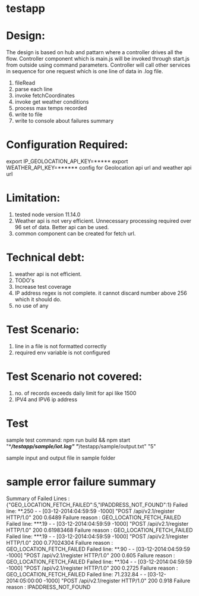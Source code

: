 # testapp

# Design:
The design is based on hub and pattarn where a controller drives all the flow.
Controller component which is main.js will be invoked through start.js from outside using command parameters. Controller will call other services in sequence for one request which is one line of data in .log file.
1. fileRead 
2. parse each line
3. invoke fetchCoordinates
4. invoke get weather conditions
5. process max temps recorded
6. write to file
7. write to console about failures summary

# Configuration Required:
export IP_GEOLOCATION_API_KEY=*****
export WEATHER_API_KEY=******
config for Geolocation api url and weather api url

# Limitation:
1. tested node version 11.14.0
2. Weather api is not very efficient. Unnecessary processing required over 96 set of data. Better api can be used.
3. common component can be created for fetch url. 

# Technical debt:
1. weather api is not efficient.
2. TODO's
3. Increase test coverage
4. IP address regex is not complete. it cannot discard number above 256 which it should do.
5. no use of any

# Test Scenario:
1. line in a file is not formatted correctly
2. required env variable is not configured

# Test Scenario not covered:
1. no. of records exceeds daily limit for api like 1500
2. IPV4 and IPV6 ip address

# Test
sample test command:
 npm run build && npm start "******/testapp/sample/iot.log" "*****/testapp/sample/output.txt" "5"

 sample input and output file in sample folder

 # sample error failure summary
Summary of Failed Lines :
  {"GEO_LOCATION_FETCH_FAILED":5,"IPADDRESS_NOT_FOUND":1} 
Failed line: **.250 - - [03-12-2014:04:59:59 -1000] "POST /api/v2.1/register HTTP/1.0" 200 0.6489
    Failure reason : GEO_LOCATION_FETCH_FAILED 
Failed line: ***.19 - - [03-12-2014:04:59:59 -1000] "POST /api/v2.1/register HTTP/1.0" 200 0.61983468
    Failure reason : GEO_LOCATION_FETCH_FAILED 
Failed line: ***.19 - - [03-12-2014:04:59:59 -1000] "POST /api/v2.1/register HTTP/1.0" 200 0.77024304
    Failure reason : GEO_LOCATION_FETCH_FAILED 
Failed line: **.90 - - [03-12-2014:04:59:59 -1000] "POST /api/v2.1/register HTTP/1.0" 200 0.605
    Failure reason : GEO_LOCATION_FETCH_FAILED 
Failed line: **.104 - - [03-12-2014:04:59:59 -1000] "POST /api/v2.1/register HTTP/1.0" 200 0.2725
    Failure reason : GEO_LOCATION_FETCH_FAILED 
Failed line: 71.232.84 - - [03-12-2014:05:00:00 -1000] "POST /api/v2.1/register HTTP/1.0" 200 0.918
    Failure reason : IPADDRESS_NOT_FOUND  